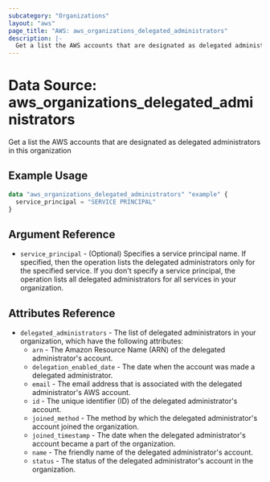 ```yaml
---
subcategory: "Organizations"
layout: "aws"
page_title: "AWS: aws_organizations_delegated_administrators"
description: |-
  Get a list the AWS accounts that are designated as delegated administrators in this organization 
---
```


# Data Source: aws_organizations_delegated_administrators

Get a list the AWS accounts that are designated as delegated administrators in this organization

## Example Usage

```terraform
data "aws_organizations_delegated_administrators" "example" {
  service_principal = "SERVICE PRINCIPAL"
}
```


## Argument Reference

* `service_principal` - (Optional) Specifies a service principal name. If specified, then the operation lists the delegated administrators only for the specified service. If you don't specify a service principal, the operation lists all delegated administrators for all services in your organization.

## Attributes Reference

* `delegated_administrators` - The list of delegated administrators in your organization, which have the following attributes:
    * `arn` - The Amazon Resource Name (ARN) of the delegated administrator's account.
    * `delegation_enabled_date` - The date when the account was made a delegated administrator.
    * `email` - The email address that is associated with the delegated administrator's AWS account.
    * `id` - The unique identifier (ID) of the delegated administrator's account.
    * `joined_method` - The method by which the delegated administrator's account joined the organization.
    * `joined_timestamp` - The date when the delegated administrator's account became a part of the organization.
    * `name` - The friendly name of the delegated administrator's account.
    * `status` - The status of the delegated administrator's account in the organization.
